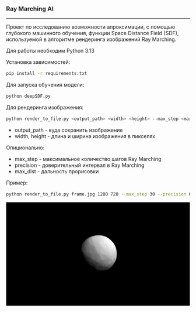 ### Ray Marching AI

---

Проект по исследованию возможности апроксимации, с помощью глубокого машинного обучения, функции Space Distance Field (SDF), используемой в алгоритме рендеринга изображений Ray Marching.

Для работы необходим Python 3.13

Установка зависимостей:
```bash
pip install -r requirements.txt
```

Для запуска обучения модели:
```bash
python deepSDF.py
```

Для рендеринга изображения:
```bash
python render_to_file.py <output_path> <width> <height> --max_step <max_step> --precision <precision> --max_dist <max_dist>
```
* output_path - куда сохранить изображение
* width, height - длина и ширина изображения в пикселях
  
Опиционально:
* max_step - максимальное количество шагов Ray Marching
* precision - доверительный интервал в Ray Marching
* max_dist - дальность прорисовки

Пример:
```bash
python render_to_file.py frame.jpg 1280 720 --max_step 30 --precision 0.1 --max_dist 10
```
![](https://github.com/Kulakov-Nikita/RayMarchingAI/blob/main/frame.jpg)
